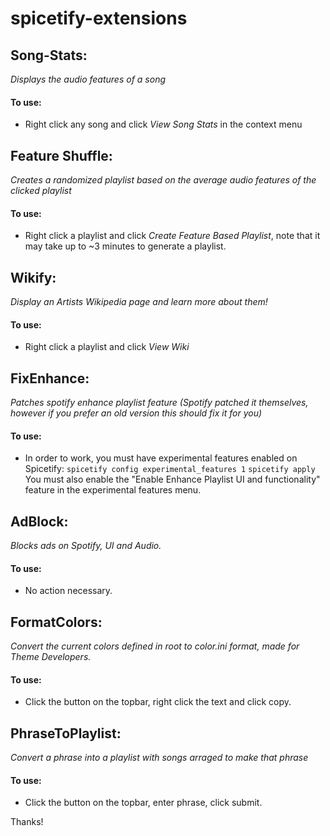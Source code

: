 # spicetify-extensions

## Song-Stats: 
*Displays the audio features of a song*
#### To use:
* Right click any song and click *View Song Stats* in the context menu
## Feature Shuffle:
*Creates a randomized playlist based on the average audio features of the clicked playlist*
#### To use:
* Right click a playlist and click *Create Feature Based Playlist*, note that it may take up to ~3 minutes to generate a playlist.
## Wikify:
*Display an Artists Wikipedia page and learn more about them!*
#### To use:
* Right click a playlist and click *View Wiki*
## FixEnhance:
*Patches spotify enhance playlist feature (Spotify patched it themselves, however if you prefer an old version this should fix it for you)*
#### To use:
* In order to work, you must have experimental features enabled on Spicetify:
``spicetify config experimental_features 1``
``spicetify apply``
You must also enable the "Enable Enhance Playlist UI and functionality" feature in the experimental features menu.
## AdBlock:
*Blocks ads on Spotify, UI and Audio.*
#### To use:
* No action necessary.
## FormatColors:
*Convert the current colors defined in root to color.ini format, made for Theme Developers.*
#### To use:
* Click the button on the topbar, right click the text and click copy.
## PhraseToPlaylist:
*Convert a phrase into a playlist with songs arraged to make that phrase*
#### To use:
* Click the button on the topbar, enter phrase, click submit.

Thanks!
